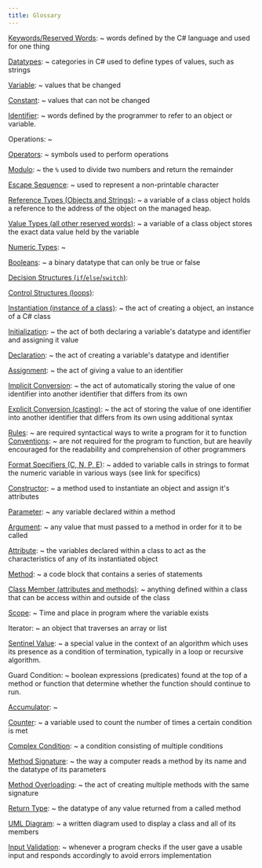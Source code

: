 ```yaml
---
title: Glossary
---
```


[Keywords/Reserved Words](https://csci-1301.github.io/book.html#reserved-words-and-identifiers):
~  words defined by the C# language and
    used for one thing

[Datatypes](https://csci-1301.github.io/book.html#datatypes-and-variables):
~  categories in C# used to define types of values, such
    as strings

[Variable](https://csci-1301.github.io/book.html#datatypes-and-variables):
~  values that be changed

[Constant](https://csci-1301.github.io/book.html#constants):
~  values that can not be changed

[Identifier](https://csci-1301.github.io/book.html#reserved-words-and-identifiers):
~  words defined by the programmer to refer to an object
    or variable.

Operations:
~ 

[Operators](https://csci-1301.github.io/book.html#operators):
~  symbols used to perform operations

[Modulo](https://csci-1301.github.io/book.html#arithmetic-operators):
~  the `%` used to divide two numbers and return the remainder

[Escape Sequence](https://csci-1301.github.io/book.html#escape-sequences):
~  used to represent a non-printable character

[Reference Types (Objects and Strings)](https://csci-1301.github.io/book.html#value-and-reference-types-1=):
~ a variable of a class object
  holds a reference to the address of the object on the managed heap.

[Value Types (all other reserved words)](https://csci-1301.github.io/book.html#value-and-reference-types-1=):
~ a variable of a class object
  stores the exact data value held by the variable

[Numeric Types](https://csci-1301.github.io/book.html#sizes-of-numeric-datatypes-1):
~ 

[Booleans](https://csci-1301.github.io/book.html#boolean-variables-and-values):
~  a binary datatype that can only be true or false

[Decision Structures (`if`/`else`/`switch`)](https://csci-1301.github.io/book.html#decisions-and-decision-structures):

[Control Structures (loops)](https://csci-1301.github.io/book.html#loops-increment-operators-and-input-validation):

[Instantiation (instance of a class)](https://csci-1301.github.io/book.html#using-our-class-1):<!--Specific link not available -->
~ the act of creating a object,
    an instance of a C# class

[Initialization](https://csci-1301.github.io/book.html#initialization-declaration-assignment-1): 
~  the act of both declaring a variable's datatype
    and identifier and assigning it value

[Declaration](https://csci-1301.github.io/book.html#declaration-1):
~  the act of creating a variable's datatype and
    identifier

[Assignment](https://csci-1301.github.io/book.html#assignment-1):
~  the act of giving a value to an identifier

[Implicit Conversion](https://csci-1301.github.io/book.html#implicit-and-explicit-conversions-between-datatypes):
~  the act of automatically storing the value of
    one identifier into another identifier that differs from its own

[Explicit Conversion (casting)](https://csci-1301.github.io/book.html#implicit-and-explicit-conversions-between-datatypes):
~ the act of storing the value of one
    identifier into another identifier that differs from its own using
    additional syntax

[Rules](https://csci-1301.github.io/book.html#rules-of-c-syntax):
~ are required syntactical ways to write a
    program for it to function
[Conventions](https://csci-1301.github.io/book.html#conventions-of-c-programs): 
~ are not required for the
    program to function, but are heavily encouraged for the readability
    and comprehension of other programmers

[Format Specifiers (C, N, P, E)](https://csci-1301.github.io/book.html#format-specifiers-1):
~ added to variable calls in strings to format the numeric variable in various ways (see link for specifics)

[Constructor](https://csci-1301.github.io/book.html#constructors):
~  a method used to instantiate an object and assign
    it's attributes

[Parameter](https://csci-1301.github.io/book.html#writing-our-first-class-1):
~  any variable declared within a method

[Argument](https://csci-1301.github.io/book.html#first-program-1):
~  any value that must passed to a method in order for it
    to be called

[Attribute](https://csci-1301.github.io/book.html#the-object-oriented-paradigm-1):
~  the variables declared within a class to act as the
    characteristics of any of its instantiated object

[Method](https://csci-1301.github.io/book.html#the-object-oriented-paradigm-1):
~ a code block that contains a series of statements

[Class Member (attributes and methods)](https://csci-1301.github.io/book.html#class-and-object-basics-1):
~ anything defined within a
    class that can be access within and outside of the class

[Scope](https://csci-1301.github.io/book.html#definition-of-scope-1):
~ Time and place in program where the variable exists

Iterator: <!--Couldn't find the term "iterator" in the textbook; further discussion needed-->
~ an object that traverses an array or list

[Sentinel Value](https://csci-1301.github.io/book.html#vocabulary-1):
~ a special value in the context of an algorithm
    which uses its presence as a condition of termination, typically in
    a loop or recursive algorithm.

Guard Condition:<!--Couldn't find the term "guard condition" in the textbook; further discussion needed-->
~ boolean expressions (predicates) found at the top
    of a method or function that determine whether the function should
    continue to run.

[Accumulator](https://csci-1301.github.io/book.html#vocabulary-1):
~ 

[Counter](https://csci-1301.github.io/book.html#vocabulary-1):
~  a variable used to count the number of times a certain
    condition is met

[Complex Condition](https://csci-1301.github.io/book.html#while-loop-with-complex-conditions-1):
~ a condition consisting of multiple conditions

[Method Signature](https://csci-1301.github.io/book.html#method-signatures-1):
~  the way a computer reads a method by its name
    and the datatype of its parameters

[Method Overloading](https://csci-1301.github.io/book.html#calling-overloaded-methods-1):
~  the act of creating multiple methods with the
    same signature

[Return Type](https://csci-1301.github.io/book.html#writing-our-first-class-1):
~  the datatype of any value returned from a called
    method

[UML Diagram](https://csci-1301.github.io/book.html#introduction-to-uml):
~  a written diagram used to display a class and all of
    its members

[Input Validation](https://csci-1301.github.io/book.html#loops-and-input-validation):
~  whenever a program checks if the user gave a
    usable input and responds accordingly to avoid errors
    implementation
